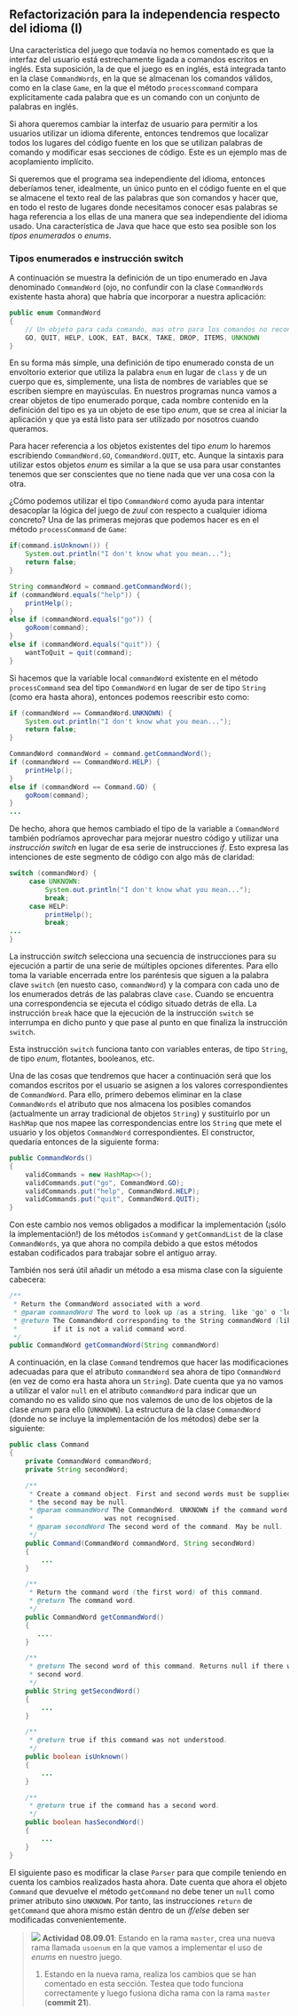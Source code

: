 ## Refactorización para la independencia respecto del idioma (I)

Una característica del juego que todavía no hemos comentado es que la interfaz del usuario está estrechamente ligada a comandos escritos en inglés. Esta suposición, la de que el juego es en inglés, está integrada tanto en la clase `CommandWords`, en la que se almacenan los comandos válidos, como en la clase `Game`, en la que el método `processcommand` compara explícitamente cada palabra que es un comando con un conjunto de palabras en inglés. 

Si ahora queremos cambiar la interfaz de usuario para permitir a los usuarios utilizar un idioma diferente, entonces tendremos que localizar todos los lugares del código fuente en los que se utilizan palabras de comando y modificar esas secciones de código. Este es un ejemplo mas de acoplamiento implícito.

Si queremos que el programa sea independiente del idioma, entonces deberíamos tener, idealmente, un único punto en el código fuente en el que se almacene el texto real de las palabras que son comandos y hacer que, en todo el resto de lugares donde necesitamos conocer esas palabras se haga referencia a los ellas de una manera que sea independiente del idioma usado. Una característica de Java que hace que esto sea posible son los _tipos enumerados_ o _enums_. 

### Tipos enumerados e instrucción switch

A continuación se muestra la definición de un tipo enumerado en Java denominado `CommandWord` (ojo, no confundir con la clase `CommandWords` existente hasta ahora) que habría que incorporar a nuestra aplicación:

```java
public enum CommandWord
{
    // Un objeto para cada comando, mas otro para los comandos no reconocidos
    GO, QUIT, HELP, LOOK, EAT, BACK, TAKE, DROP, ITEMS, UNKNOWN
}
```

En su forma más simple, una definición de tipo enumerado consta de un envoltorio exterior que utiliza la palabra `enum` en lugar de `class` y de un cuerpo que es, simplemente, una lista de nombres de variables que se escriben siempre en mayúsculas. En nuestros programas nunca vamos a crear objetos de tipo enumerado porque, cada nombre contenido en la definición del tipo es ya un objeto de ese tipo _enum_, que se crea al iniciar la aplicación y que ya está listo para ser utilizado por nosotros cuando queramos. 

Para hacer referencia a los objetos existentes del tipo _enum_ lo haremos escribiendo `CommandWord.GO`, `CommandWord.QUIT`, etc. Aunque la sintaxis para utilizar estos objetos _enum_ es similar a la que se usa para usar constantes tenemos que ser conscientes que no tiene nada que ver una cosa con la otra.

¿Cómo podemos utilizar el tipo `CommandWord` como ayuda para intentar desacoplar la lógica del juego de _zuul_ con respecto a cualquier idioma concreto? Una de las primeras mejoras que podemos hacer es en el método `processCommand` de `Game`:

```java
if(command.isUnknown()) {
    System.out.println("I don't know what you mean...");
    return false;
}

String commandWord = command.getCommandWord();
if (commandWord.equals("help")) {
    printHelp();
}
else if (commandWord.equals("go")) {
    goRoom(command);
}
else if (commandWord.equals("quit")) {
    wantToQuit = quit(command);
}
```

Si hacemos que la variable local `commandWord` existente en el método `processCommand`  sea del tipo `CommandWord` en lugar de ser de tipo `String` (como era hasta ahora), entonces podemos reescribir esto como:

```java
if (commandWord == CommandWord.UNKNOWN) {
    System.out.println("I don't know what you mean...");
    return false;
}

CommandWord commandWord = command.getCommandWord();
if (commandWord == CommandWord.HELP) {
    printHelp();
}
else if (commandWord == Command.GO) {
    goRoom(command);
}
...
```

De hecho, ahora que hemos cambiado el tipo de la variable a `CommandWord` también podríamos aprovechar para mejorar nuestro código y utilizar una _instrucción switch_ en lugar de esa serie de instrucciones _if_. Esto expresa las intenciones de este segmento de código con algo más de claridad:

```java
switch (commandWord) {
     case UNKNOWN:
         System.out.println("I don't know what you mean...");
         break;
     case HELP:
         printHelp();
         break;
...
}
```

La instrucción _switch_ selecciona una secuencia de instrucciones para su ejecución a partir de una serie de múltiples opciones diferentes. Para ello toma la variable encerrada entre los paréntesis que siguen a la palabra clave `switch` (en nuesto caso, `commandWord`) y la compara con cada uno de los enumerados detrás de las palabras clave `case`. Cuando  se encuentra una correspondencia se ejecuta el código situado detrás de ella. La instrucción `break` hace que la ejecución de la instrucción `switch` se interrumpa en dicho punto y que pase al punto en que finaliza la instrucción `switch`.

Esta instrucción `switch` funciona tanto con variables enteras, de tipo `String`, de tipo _enum_, flotantes, booleanos, etc.

Una de las cosas que tendremos que hacer a continuación será que los comandos escritos por el usuario se asignen a los valores correspondientes de `CommandWord`. Para ello, primero debemos eliminar en la clase `CommandWords` el atributo que nos almacena los posibles comandos (actualmente un array tradicional de objetos `String`) y sustituirlo por un `HashMap` que nos mapee las correspondencias entre los `String` que mete el usuario y los objetos `CommandWord` correspondientes. El constructor, quedaría entonces de la siguiente forma:

```java
public CommandWords()
{
    validCommands = new HashMap<>();
    validCommands.put("go", CommandWord.GO);
    validCommands.put("help", CommandWord.HELP);
    validCommands.put("quit", CommandWord.QUIT);
}
```

Con este cambio nos vemos obligados a modificar la implementación (¡sólo la implementación!) de los métodos `isCommand` y `getCommandList` de la clase `CommandWords`, ya que ahora no compila debido a que estos métodos estaban codificados para trabajar sobre el antiguo array.

También nos será útil añadir un método a esa misma clase con la siguiente cabecera:

```java
/**
 * Return the CommandWord associated with a word.
 * @param commandWord The word to look up (as a string, like "go" o "look").
 * @return The CommandWord corresponding to the String commandWord (like GO or LOOK), or UNKNOWN
 *         if it is not a valid command word.
 */
public CommandWord getCommandWord(String commandWord)
```

A continuación, en la clase `Command` tendremos que hacer las modificaciones adecuadas para que el atributo `commandWord` sea ahora de tipo `CommandWord` (en vez de como era hasta ahora un `String`). Date cuenta que ya no vamos a utilizar el valor `null` en el atributo `commandWord` para indicar que un comando no es valido sino que nos valemos de uno de los objetos de la clase _enum_ para ello (`UNKNOWN`). La estructura de la clase `CommandWord` (donde no se incluye la implementación de los métodos) debe ser la siguiente:

```java
public class Command
{
    private CommandWord commandWord;
    private String secondWord;

    /**
     * Create a command object. First and second words must be supplied, but
     * the second may be null.
     * @param commandWord The CommandWord. UNKNOWN if the command word
     *                  was not recognised.
     * @param secondWord The second word of the command. May be null.
     */
    public Command(CommandWord commandWord, String secondWord)
    {
		...
    }

    /**
     * Return the command word (the first word) of this command.
     * @return The command word.
     */
    public CommandWord getCommandWord()
    {
       ....
    }

    /**
     * @return The second word of this command. Returns null if there was no
     * second word.
     */
    public String getSecondWord()
    {
        ...
    }

    /**
     * @return true if this command was not understood.
     */
    public boolean isUnknown()
    {
        ...
    }

    /**
     * @return true if the command has a second word.
     */
    public boolean hasSecondWord()
    {
        ...
    }
}
```

El siguiente paso es modificar la clase `Parser` para que compile teniendo en cuenta los cambios realizados hasta ahora. Date cuenta que ahora el objeto `Command` que devuelve el método `getCommand` no debe tener un `null` como primer atributo sino  `UNKNOWN`. Por tanto, las instrucciones `return` de `getCommand` que ahora mismo están dentro de un _if/else_ deben ser modificadas convenientemente.



> ![](brain.png) **Actividad 08.09.01**: Estando en la rama `master`, crea una nueva rama llamada `usoenum` en la que vamos a implementar el uso de _enums_ en nuestro juego. 
>
>1. Estando en la nueva rama, realiza los cambios que se han comentado en esta sección. Testea que todo funciona correctamente y luego fusiona dicha rama con la rama `master` (**commit 21**).

